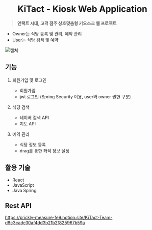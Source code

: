 <h1 align="center">KiTact - Kiosk Web Application</h1>

> <b>언택트 시대, 고객 점주 상호맞춤형 키오스크 웹 프로젝트</b>

 - Owner는 식당 등록 및 관리, 예약 관리
 - User는 식당 검색 및 예약


![캡처](https://user-images.githubusercontent.com/56110972/131890194-d7535118-c5b5-4629-9d3e-1659d341de0b.PNG)

## 기능

1. 회원가입 및 로그인
    - 회원가입 
    - jwt 로그인 (Spring Security 이용, user와 owner 권한 구분)

2. 식당 검색
    - 네이버 검색 API
    - 지도 API

3. 예약 관리
    - 식당 정보 등록
    - drag를 통한 좌석 정보 설정


## 활용 기술

- React
- JavaScript
- Java Spring

## Rest API

https://prickly-measure-fe9.notion.site/KiTact-Team-d8c3cade30af4dd3b21b2f825967b59a
        
